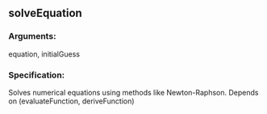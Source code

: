 ## solveEquation
### Arguments: 
equation, initialGuess
### Specification: 
Solves numerical equations using methods like Newton-Raphson. Depends on (evaluateFunction, deriveFunction)
